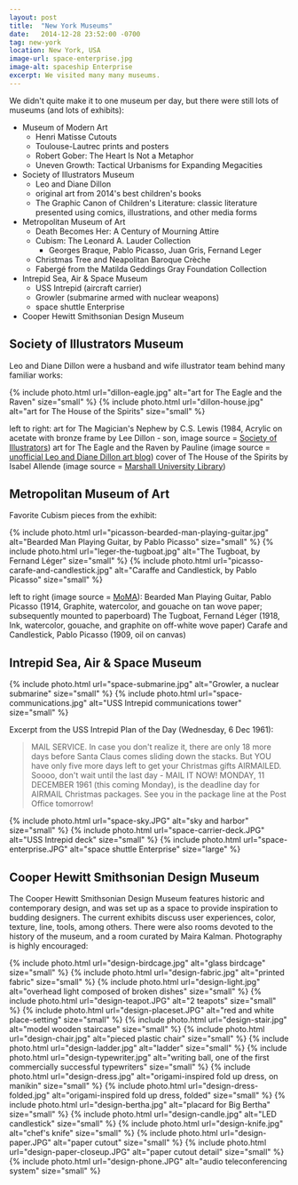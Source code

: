 ```yaml
---
layout: post
title:  "New York Museums"
date:   2014-12-28 23:52:00 -0700
tag: new-york
location: New York, USA
image-url: space-enterprise.jpg
image-alt: spaceship Enterprise
excerpt: We visited many many museums.
---
```

We didn't quite make it to one museum per day, but there were still lots of museums (and lots of exhibits):

- Museum of Modern Art
  - Henri Matisse Cutouts
  - Toulouse-Lautrec prints and posters
  - Robert Gober: The Heart Is Not a Metaphor
  - Uneven Growth: Tactical Urbanisms for Expanding Megacities
- Society of Illustrators Museum
  - Leo and Diane Dillon
  - original art from 2014's best children's books
  - The Graphic Canon of Children's Literature: classic literature presented using comics, illustrations, and other media forms
- Metropolitan Museum of Art
  - Death Becomes Her: A Century of Mourning Attire
  - Cubism: The Leonard A. Lauder Collection
    - Georges Braque, Pablo Picasso, Juan Gris, Fernand Leger
  - Christmas Tree and Neapolitan Baroque Crèche
  - Fabergé from the Matilda Geddings Gray Foundation Collection
- Intrepid Sea, Air & Space Museum
  - USS Intrepid (aircraft carrier)
  - Growler (submarine armed with nuclear weapons)
  - space shuttle Enterprise
- Cooper Hewitt Smithsonian Design Museum

## Society of Illustrators Museum
Leo and Diane Dillon were a husband and wife illustrator team behind many familiar works:

<div class='img-gallery'>
{% include photo.html url="dillon-eagle.jpg" alt="art for The Eagle and the Raven" size="small" %}
{% include photo.html url="dillon-house.jpg" alt="art for The House of the Spirits" size="small" %}
</div>

left to right:
art for The Magician's Nephew by C.S. Lewis (1984, Acrylic on acetate with bronze frame by Lee Dillon - son, image source = [Society of Illustrators](http://www.societyillustrators.org/The-Museum/2014/Leo-and-Diane-Dillon/The-Art-of-Leo-and-Diane-Dillon.aspx))
art for The Eagle and the Raven by Pauline (image source = [unofficial Leo and Diane Dillon art blog](http://leo-and-diane-dillon.blogspot.com/2011/04/pauline-gedge-eagle-and-raven.html))
cover of The House of the Spirits by Isabel Allende (image source = [Marshall University Library](http://www.marshall.edu/library/bannedbooks/books/houseofthespirits.asp))

## Metropolitan Museum of Art

Favorite Cubism pieces from the exhibit:

<div class='img-gallery'>
{% include photo.html url="picasson-bearded-man-playing-guitar.jpg" alt="Bearded Man Playing Guitar, by Pablo Picasso" size="small" %}
{% include photo.html url="leger-the-tugboat.jpg" alt="The Tugboat, by Fernand Léger" size="small" %}
{% include photo.html url="picasso-carafe-and-candlestick.jpg" alt="Caraffe and Candlestick, by Pablo Picasso" size="small" %}
</div>

left to right (image source = [MoMA](http://www.moma.org/)):
Bearded Man Playing Guitar, Pablo Picasso (1914, Graphite, watercolor, and gouache on tan wove paper; subsequently mounted to paperboard)
The Tugboat, Fernand Léger (1918, Ink, watercolor, gouache, and graphite on off-white wove paper)
Carafe and Candlestick, Pablo Picasso (1909, oil on canvas)

## Intrepid Sea, Air & Space Museum

<div class='img-gallery'>
{% include photo.html url="space-submarine.jpg" alt="Growler, a nuclear submarine" size="small" %}
{% include photo.html url="space-communications.jpg" alt="USS Intrepid communications tower" size="small" %}
</div>

Excerpt from the USS Intrepid Plan of the Day (Wednesday, 6 Dec 1961):

> MAIL SERVICE. In case you don't realize it, there are only 18 more days before Santa Claus comes sliding down the stacks. But YOU have only five more days left to get your Christmas gifts AIRMAILED. Soooo, don't wait until the last day - MAIL IT NOW! MONDAY, 11 DECEMBER 1961 (this coming Monday), is the deadline day for AIRMAIL Christmas packages. See you in the package line at the Post Office tomorrow!

<div class='img-gallery'>
{% include photo.html url="space-sky.JPG" alt="sky and harbor" size="small" %}
{% include photo.html url="space-carrier-deck.JPG" alt="USS Intrepid deck" size="small" %}
{% include photo.html url="space-enterprise.JPG" alt="space shuttle Enterprise" size="large" %}
</div>

## Cooper Hewitt Smithsonian Design Museum

The Cooper Hewitt Smithsonian Design Museum features historic and contemporary design, and was set up as a space to provide inspiration to budding designers. The current exhibits discuss user experiences, color, texture, line, tools, among others. There were also rooms devoted to the history of the museum, and a room curated by Maira Kalman. Photography is highly encouraged:

<div class='img-gallery'>
{% include photo.html url="design-birdcage.jpg" alt="glass birdcage" size="small" %}
{% include photo.html url="design-fabric.jpg" alt="printed fabric" size="small" %}
{% include photo.html url="design-light.jpg" alt="overhead light composed of broken dishes" size="small" %}
{% include photo.html url="design-teapot.JPG" alt="2 teapots" size="small" %}
{% include photo.html url="design-placeset.JPG" alt="red and white place-setting" size="small" %}
{% include photo.html url="design-stair.jpg" alt="model wooden staircase" size="small" %}
{% include photo.html url="design-chair.jpg" alt="pieced plastic chair" size="small" %}
{% include photo.html url="design-ladder.jpg" alt="ladder" size="small" %}
{% include photo.html url="design-typewriter.jpg" alt="writing ball, one of the first commercially successful typewriters" size="small" %}
{% include photo.html url="design-dress.jpg" alt="origami-inspired fold up dress, on manikin" size="small" %}
{% include photo.html url="design-dress-folded.jpg" alt="origami-inspired fold up dress, folded" size="small" %}
{% include photo.html url="design-bertha.jpg" alt="placard for Big Bertha" size="small" %}
{% include photo.html url="design-candle.jpg" alt="LED candlestick" size="small" %}
{% include photo.html url="design-knife.jpg" alt="chef's knife" size="small" %}
{% include photo.html url="design-paper.JPG" alt="paper cutout" size="small" %}
{% include photo.html url="design-paper-closeup.JPG" alt="paper cutout detail" size="small" %}
{% include photo.html url="design-phone.JPG" alt="audio teleconferencing system" size="small" %}
</div>
